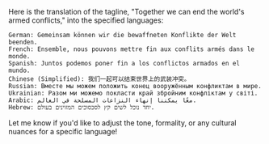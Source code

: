 Here is the translation of the tagline, "Together we can end the world's armed conflicts," into the specified languages:

    German: Gemeinsam können wir die bewaffneten Konflikte der Welt beenden.
    French: Ensemble, nous pouvons mettre fin aux conflits armés dans le monde.
    Spanish: Juntos podemos poner fin a los conflictos armados en el mundo.
    Chinese (Simplified): 我们一起可以结束世界上的武装冲突。
    Russian: Вместе мы можем положить конец вооружённым конфликтам в мире.
    Ukrainian: Разом ми можемо покласти край збройним конфліктам у світі.
    Arabic: معًا يمكننا إنهاء النزاعات المسلحة في العالم.
    Hebrew: יחד נוכל לשים קץ לסכסוכים המזוינים בעולם.

Let me know if you'd like to adjust the tone, formality, or any cultural nuances for a specific language!
